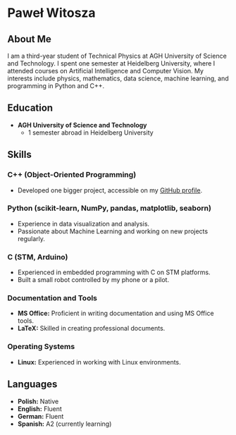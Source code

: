 # Paweł Witosza

## About Me
I am a third-year student of Technical Physics at AGH University of Science and Technology. I spent one semester at Heidelberg University, where I attended courses on Artificial Intelligence and Computer Vision. My interests include physics, mathematics, data science, machine learning, and programming in Python and C++.

## Education
- **AGH University of Science and Technology**
  - 1 semester abroad in Heidelberg University

## Skills

### C++ (Object-Oriented Programming)
- Developed one bigger project, accessible on my [GitHub profile](https://github.com/Pabito22?tab=repositories).

### Python (scikit-learn, NumPy, pandas, matplotlib, seaborn)
- Experience in data visualization and analysis.
- Passionate about Machine Learning and working on new projects regularly.

### C (STM, Arduino)
- Experienced in embedded programming with C on STM platforms.
- Built a small robot controlled by my phone or a pilot.

### Documentation and Tools
- **MS Office:** Proficient in writing documentation and using MS Office tools.
- **LaTeX:** Skilled in creating professional documents.
  
### Operating Systems
- **Linux:** Experienced in working with Linux environments.

## Languages
- **Polish:** Native
- **English:** Fluent
- **German:** Fluent
- **Spanish:** A2 (currently learning)

